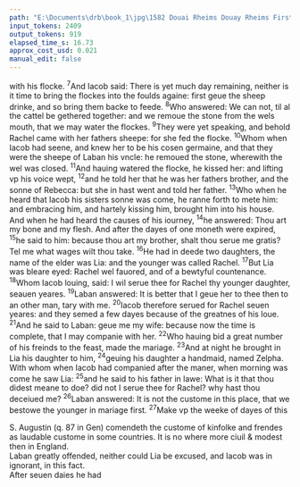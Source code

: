 ```yaml
---
path: "E:\Documents\drb\book_1\jpg\1582 Douai Rheims Douay Rheims First Edition  1 of 3 1609 Old Testament.pdf-116.jpg"
input_tokens: 2409
output_tokens: 919
elapsed_time_s: 16.73
approx_cost_usd: 0.021
manual_edit: false
---
```

with his flocke. <sup>7</sup>And Iacob said: There is yet much day remaining, neither is it time to bring the flockes into the foulds againe: first geue the sheep drinke, and so bring them backe to feede. <sup>8</sup>Who answered: We can not, til al the cattel be gethered together: and we remoue the stone from the wels mouth, that we may water the flockes. <sup>9</sup>They were yet speaking, and behold Rachel came with her fathers sheepe: for she fed the flocke. <sup>10</sup>Whom when Iacob had seene, and knew her to be his cosen germaine, and that they were the sheepe of Laban his vncle: he remoued the stone, wherewith the wel was closed. <sup>11</sup>And hauing watered the flocke, he kissed her: and lifting vp his voice wept, <sup>12</sup>and he told her that he was her fathers brother, and the sonne of Rebecca: but she in hast went and told her father. <sup>13</sup>Who when he heard that Iacob his sisters sonne was come, he ranne forth to mete him: and embracing him, and hartely kissing him, brought him into his house. And when he had heard the causes of his iourney, <sup>14</sup>he answered: Thou art my bone and my flesh. And after the dayes of one moneth were expired, <sup>15</sup>he said to him: because thou art my brother, shalt thou serue me gratis? Tel me what wages wilt thou take. <sup>16</sup>He had in deede two daughters, the name of the elder was Lia: and the younger was called Rachel. <sup>17</sup>But Lia was bleare eyed: Rachel wel fauored, and of a bewtyful countenance. <sup>18</sup>Whom Iacob louing, said: I wil serue thee for Rachel thy younger daughter, seauen yeares. <sup>19</sup>Laban answered: It is better that I geue her to thee then to an other man, tary with me. <sup>20</sup>Iacob therefore serued for Rachel seuen yeares: and they semed a few dayes because of the greatnes of his loue. <sup>21</sup>And he said to Laban: geue me my wife: because now the time is complete, that I may companie with her. <sup>22</sup>Who hauing bid a great number of his freinds to the feast, made the mariage. <sup>23</sup>And at night he brought in Lia his daughter to him, <sup>24</sup>geuing his daughter a handmaid, named Zelpha. With whom when Iacob had companied after the maner, when morning was come he saw Lia: <sup>25</sup>and he said to his father in lawe: What is it that thou didest meane to doe? did not I serue thee for Rachel? why hast thou deceiued me? <sup>26</sup>Laban answered: It is not the custome in this place, that we bestowe the younger in mariage first. <sup>27</sup>Make vp the weeke of dayes of this

<aside>S. Augustin (q. 87 in Gen) comendeth the custome of kinfolke and frendes as laudable custome in some countries. It is no where more ciuil & modest then in England.</aside>

<aside>Laban greatly offended, neither could Lia be excused, and Iacob was in ignorant, in this fact.</aside>

<aside>After seuen daies he had</aside>

[^1]: Prim. onus vxo-